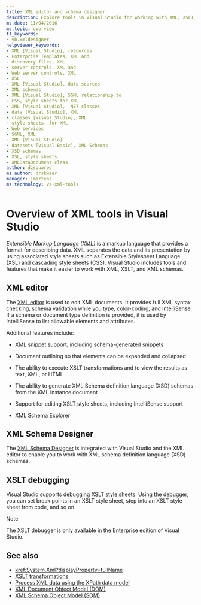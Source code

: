 ```yaml
---
title: XML editor and schema designer
description: Explore tools in Visual Studio for working with XML, XSLT, and XML schemas, including the XML editor, XML Schema Designer, and the XSLT debugger.
ms.date: 11/04/2016
ms.topic: overview
f1_keywords:
- vb.xmldesigner
helpviewer_keywords:
- XML [Visual Studio], resources
- Enterprise Templates, XML and
- discovery files, XML
- server controls, XML and
- Web server controls, XML
- XSL
- XML [Visual Studio], data sources
- XML schemas
- XML [Visual Studio], SGML relationship to
- CSS, style sheets for XML
- XML [Visual Studio], .NET classes
- data [Visual Studio], XML
- classes [Visual Studio], XML
- style sheets, for XML
- Web services
- SGML, XML
- XML [Visual Studio]
- datasets [Visual Basic], XML Schemas
- XSD schemas
- XSL, style sheets
- XMLDataDocument class
author: dzsquared
ms.author: drskwier
manager: jmartens
ms.technology: vs-xml-tools
---
```

# Overview of XML tools in Visual Studio


*Extensible Markup Language (XML)* is a markup language that provides a format for describing data. XML separates the data and its presentation by using associated style sheets such as Extensible Stylesheet Language (XSL) and cascading style sheets (CSS). Visual Studio includes tools and features that make it easier to work with XML, XSLT, and XML schemas.

## XML editor

The [XML editor](xml-editor.md) is used to edit XML documents. It provides full XML syntax checking, schema validation while you type, color-coding, and IntelliSense. If a schema or document type definition is provided, it is used by IntelliSense to list allowable elements and attributes.

Additional features include:

- XML snippet support, including schema-generated snippets

- Document outlining so that elements can be expanded and collapsed

- The ability to execute XSLT transformations and to view the results as text, XML, or HTML

- The ability to generate XML Schema definition language (XSD) schemas from the XML instance document

- Support for editing XSLT style sheets, including IntelliSense support

- XML Schema Explorer

## XML Schema Designer

The [XML Schema Designer](xml-schema-designer.md) is integrated with Visual Studio and the XML editor to enable you to work with XML schema definition language (XSD) schemas.

## XSLT debugging

Visual Studio supports [debugging XSLT style sheets](../xml-tools/debugging-xslt.md). Using the debugger, you can set break points in an XSLT style sheet, step into an XSLT style sheet from code, and so on.

> [!NOTE]
> The XSLT debugger is only available in the Enterprise edition of Visual Studio.

## See also

- <xref:System.Xml?displayProperty=fullName>
- [XSLT transformations](/dotnet/standard/data/xml/xslt-transformations)
- [Process XML data using the XPath data model](/dotnet/standard/data/xml/process-xml-data-using-the-xpath-data-model)
- [XML Document Object Model (DOM)](/dotnet/standard/data/xml/xml-document-object-model-dom)
- [XML Schema Object Model (SOM)](/dotnet/standard/data/xml/xml-schema-object-model-som)
